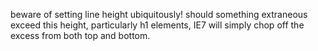 beware of setting line height ubiquitously! should something extraneous exceed this height, particularly h1 elements, IE7 will simply chop off the excess from both top and bottom. 